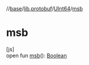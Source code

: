 //[base](../../../index.md)/[lib.protobuf](../index.md)/[UInt64](index.md)/[msb](msb.md)

# msb

[js]\
open fun [msb](msb.md)(): [Boolean](https://kotlinlang.org/api/latest/jvm/stdlib/kotlin/-boolean/index.html)

